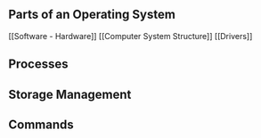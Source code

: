 ## Parts of an Operating System
[[Software - Hardware]]
[[Computer System Structure]]
[[Drivers]]

## Processes

## Storage Management

## Commands

